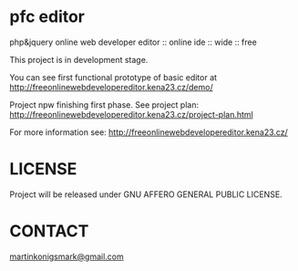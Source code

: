 # pfc editor
php&amp;jquery online web developer editor :: online ide :: wide :: free

This project is in development stage.

You can see first functional prototype of basic editor at
http://freeonlinewebdevelopereditor.kena23.cz/demo/

Project npw finishing first phase. See project plan:
http://freeonlinewebdevelopereditor.kena23.cz/project-plan.html

For more information see:
http://freeonlinewebdevelopereditor.kena23.cz/

# LICENSE
Project will be released under GNU AFFERO GENERAL PUBLIC LICENSE.

# CONTACT
martinkonigsmark@gmail.com

